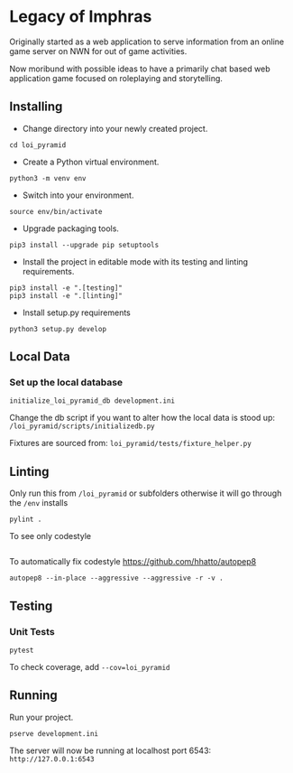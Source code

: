 # Legacy of Imphras
Originally started as a web application to serve information from an online game server on NWN for out of game activities.

Now moribund with possible ideas to have a primarily chat based web application game focused on roleplaying and storytelling.

## Installing

* Change directory into your newly created project.
```
cd loi_pyramid
```
* Create a Python virtual environment.
```
python3 -m venv env
```
* Switch into your environment.
```
source env/bin/activate
```
* Upgrade packaging tools.
```
pip3 install --upgrade pip setuptools
```
* Install the project in editable mode with its testing and linting requirements.
```
pip3 install -e ".[testing]"
pip3 install -e ".[linting]"
```
* Install setup.py requirements
```
python3 setup.py develop
```

## Local Data
### Set up the local database
```
initialize_loi_pyramid_db development.ini
```

Change the db script if you want to alter how the local data is stood up:
```/loi_pyramid/scripts/initializedb.py```

Fixtures are sourced from:
```loi_pyramid/tests/fixture_helper.py```

## Linting
Only run this from ```/loi_pyramid``` or subfolders otherwise it will go through the ```/env``` installs
```
pylint .
```

To see only codestyle
```
```

To automatically fix codestyle https://github.com/hhatto/autopep8
```
autopep8 --in-place --aggressive --aggressive -r -v .
```

## Testing 
### Unit Tests
```
pytest
```

To check coverage, add ```--cov=loi_pyramid```

## Running
Run your project.
```
pserve development.ini
```

The server will now be running at localhost port 6543:
```http://127.0.0.1:6543```